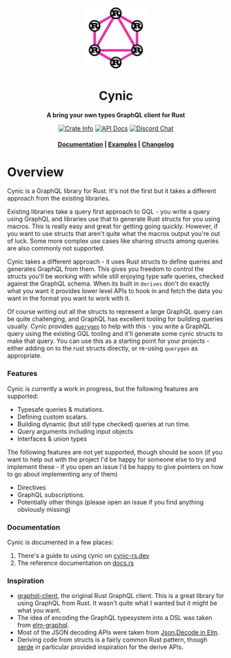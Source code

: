 <div align="center">
  <img src="https://github.com/obmarg/cynic/raw/master/logo.png" width="150"/>
  <h1>Cynic</h1>

  <p>
    <strong>A bring your own types GraphQL client for Rust</strong>
  </p>

  <p>
    <a href="https://crates.io/crates/cynic"><img alt="Crate Info" src="https://img.shields.io/crates/v/cynic.svg"/></a>
    <a href="https://docs.rs/cynic/"><img alt="API Docs" src="https://img.shields.io/badge/docs.rs-cynic-green"/></a>
    <a href="https://discord.gg/Y5xDmDP"><img alt="Discord Chat" src="https://img.shields.io/discord/754633560933269544"/></a>
    <!-- 
        <a href="https://blog.rust-lang.org/2020/07/16/Rust-1.45.0.html"><img alt="Rustc Version 1.45+" src="https://img.shields.io/badge/rustc-1.45%2B-lightgrey.svg"/></a>
        -->
  </p>

  <h4>
    <a href="https://cynic-rs.dev">Documentation</a>
    <span> | </span>
    <a href="https://github.com/obmarg/cynic/tree/master/examples/examples">Examples</a>
    <span> | </span>
    <a href="https://github.com/obmarg/cynic/blob/master/CHANGELOG.md">Changelog</a>
  </h4>
</div>

# Overview

Cynic is a GraphQL library for Rust. It's not the first but it takes a
different approach from the existing libraries.

Existing libraries take a query first approach to GQL - you write a query using
GraphQL and libraries use that to generate Rust structs for you using macros.
This is really easy and great for getting going quickly. However, if you want
to use structs that aren't quite what the macros output you're out of luck.
Some more complex use cases like sharing structs among queries are also
commonly not supported.

Cynic takes a different approach - it uses Rust structs to define queries and
generates GraphQL from them. This gives you freedom to control the structs
you'll be working with while still enjoying type safe queries, checked against
the GraphQL schema. When its built in `derives` don't do exactly what you
want it provides lower level APIs to hook in and fetch the data you want in the
format you want to work with it.

Of course writing out all the structs to represent a large GraphQL query can be
quite challenging, and GraphQL has excellent tooling for building queries
usually. Cynic provides [`querygen`][1] to help with this - you write a
GraphQL query using the existing GQL tooling and it'll generate some cynic
structs to make that query. You can use this as a starting point for your
projects - either adding on to the rust structs directly, or re-using
`querygen` as appropriate.

### Features

Cynic is currently a work in progress, but the following features are
supported:

- Typesafe queries & mutations.
- Defining custom scalars.
- Building dynamic (but still type checked) queries at run time.
- Query arguments including input objects
- Interfaces & union types

The following features are not yet supported, though should be soon (if you
want to help out with the project I'd be happy for someone else to try and
implement these - if you open an issue I'd be happy to give pointers on how to
go about implementing any of them)

- Directives
- GraphQL subscriptions.
- Potentially other things (please open an issue if you find anything obviously
  missing)

### Documentation

Cynic is documented in a few places:

1. There's a guide to using cynic on [cynic-rs.dev](https://cynic-rs.dev)
2. The reference documentation on [docs.rs](https://docs.rs/cynic)

### Inspiration

- [graphql-client][2], the original Rust GraphQL client. This is a great
  library for using GraphQL from Rust. It wasn't quite what I wanted but it
  might be what you want.
- The idea of encoding the GraphQL typesystem into a DSL was taken from
  [elm-graphql][3].
- Most of the JSON decoding APIs were taken from [Json.Decode in Elm][4].
- Deriving code from structs is a fairly common Rust pattern, though [serde][5]
  in particular provided inspiration for the derive APIs.

[1]: https://generator.cynic-rs.dev
[2]: https://github.com/graphql-rust/graphql-client
[3]: https://github.com/dillonkearns/elm-graphql
[4]: https://package.elm-lang.org/packages/elm/json/latest/Json.Decode
[5]: https://serde.rs
